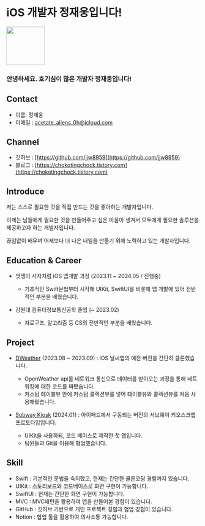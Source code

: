 # iOS 개발자 정재웅입니다!

<img src="https://avatars.githubusercontent.com/u/76551806?s=400&u=39c45c52cac300d5fce2bd866bdfa4d250ed4dba&v=4" width=100 height=100>

### 안녕하세요. 호기심이 많은 개발자 정재웅입니다!

## Contact
- 이름: 정재웅
- 이메일 : acetate_aliens_0h@icloud.com

## Channel
- 깃허브 : [https://github.com/jjw8959](https://github.com/jjw8959)
- 블로그 : [https://chokotingchock.tistory.com](https://chokotingchock.tistory.com)


## Introduce
저는 스스로 필요한 것을 직접 만드는 것을 좋아하는 개발자입니다.

이제는 남들에게 필요한 것을 만들어주고 싶은 마음이 생겨서 모두에게 필요한 솔루션을 제공하고자 하는 개발자입니다.

끊임없이 배우며 어제보다 더 나은 내일을 만들기 위해 노력하고 있는 개발자입니다.

## Education & Career
    
- 멋쟁이 사자처럼  iOS 앱개발 과정 (2023.11 ~ 2024.05 / 진행중)
    - 기초적인 Swift문법부터 시작해 UIKit, SwiftUI를 비롯해 앱 개발에 있어 전반적인 부분을 배웠습니다.
      
- 강원대 컴퓨터정보통신공학 졸업 (~ 2023.02)
    - 자료구조, 알고리즘 등 CS의 전반적인 부분을 배웠습니다.
 

## Project
- [DWeather](https://github.com/jjw8959/DWeather) (2023.08 ~ 2023.09) : iOS 날씨앱의 예전 버전을 간단히 클론했습니다.
    - OpenWeather api를 네트워크 통신으로 데이터를 받아오는 과정을 통해 네트워킹에 대한 코드를 짜봤습니다.
    - 커스텀 테이블뷰 안에 커스텀 콜렉션뷰를 넣어 테이블뷰와 콜렉션뷰를 처음 사용해봤습니다.

- [Subway Kiosk](https://github.com/APP-iOS4/UIKit-Prototype-LAB1) (2024.01) : 아이패드에서 구동되는 버전의 서브웨이 키오스크앱 프로토타입입니다.
    - UIKit을 사용하되, 코드 베이스로 제작한 첫 앱입니다.
    - 팀원들과 Git을 이용해 협업했습니다.

## Skill
- Swift : 기본적인 문법을 숙지했고, 현재는 간단한 클론코딩 경험까지 있습니다.
- UIKit : 스토리보드와 코드베이스로 화면 구현이 가능합니다.
- SwiftUI : 현재는 간단한 화면 구현이 가능합니다.
- MVC : MVC패턴을 활용하여 앱을 만들어본 경험이 있습니다.
- GitHub : 깃허브 기반으로 개인 프로젝트 경험과 협업 경험이 있습니다.
- Notion : 협업 툴을 활용하여 의사소통 가능합니다.
